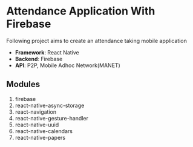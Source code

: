 # Attendance Application With Firebase

Following project aims to create an attendance taking mobile application
* **Framework**: React Native
* **Backend**: Firebase
* **API**: P2P, Mobile Adhoc Network(MANET)

## Modules
1. firebase
2. react-native-async-storage
3. react-navigation
4. react-native-gesture-handler
5. react-native-uuid
6. react-native-calendars
6. react-native-papers
